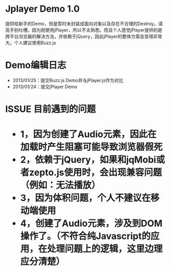 <h1>Jplayer Demo 1.0</h1>
<p>提供给新手的Demo，但是暂时未封装成面向对象以及存在不合理的Destroy。请高手别吐槽。因为刚使用jPlayer，所以不太熟悉。而且个人感觉jPlayer提供的是跨平台浏览器的解决方法，并依赖于jQuery，因此jPlayer的整体方案会变得非常大。个人建议使用Buzz.js</p>

<h1>Demo编辑日志</h1>
<ul>
  <li>2013/01/25：提交Buzz.js Demo并与jPlayer.js作为对比</li>
  <li>2013/01/24：提交jPlayer Demo</li>
</ul>

<h1>ISSUE 目前遇到的问题<h1>
<ul>
  <li>1，因为创建了Audio元素，因此在加载时产生阻塞可能导致浏览器假死</li>
  <li>2，依赖于jQuery，如果和jqMobi或者zepto.js使用时，会出现兼容问题（例如：无法播放）</li>
  <li>3，因为体积问题，个人不建议在移动端使用</li>
  <li>4，创建了Audio元素，涉及到DOM操作了。（不符合纯Javascript的应用，在处理问题上的逻辑，这里边理应分清楚）</li>
</ul>
